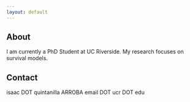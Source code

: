 ```yaml
---
layout: default
---
```


## About


I am currently a PhD Student at UC Riverside. My research focuses on survival models.

## Contact

isaac DOT quintanilla ARROBA email DOT ucr DOT edu

